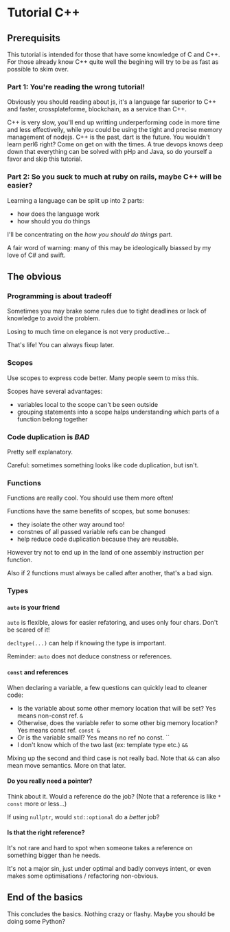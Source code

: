 # Tutorial C++

## Prerequisits

This tutorial is intended for those that have some knowledge of C and C++.
For those already know C++ quite well the begining will try to be as fast as possible to skim over.

### Part 1: You're reading the wrong tutorial!

Obviously you should reading about js, it's a language far superior to C++ and faster, crossplateforme, blockchain, as a service than C++.

C++ is very slow, you'll end up writting underperforming code in more time and less effectivelly, while you could be using the tight and precise memory management of nodejs. C++ is the past, dart is the future. You wouldn't learn perl6 right? Come on get on with the times. A true devops knows deep down that everything can be solved with pHp and Java, so do yourself a favor and skip this tutorial.

### Part 2: So you suck to much at ruby on rails, maybe C++ will be easier?

Learning a language can be split up into 2 parts:
- how does the language work
- how should you do things

I'll be concentrating on the *how you should do things* part.

A fair word of warning: many of this may be ideologically biassed by my love of C# and swift.

## The obvious

### Programming is about tradeoff

Sometimes you may brake some rules due to tight deadlines or lack of knowledge to avoid the problem.

Losing to much time on elegance is not very productive...

That's life! You can always fixup later.

### Scopes

Use scopes to express code better. Many people seem to miss this.

Scopes have several advantages:
- variables local to the scope can't be seen outside
- grouping statements into a scope halps understanding which parts of a function belong together

### Code duplication is *BAD*

Pretty self explanatory.

Careful: sometimes something looks like code duplication, but isn't.

### Functions

Functions are really cool. You should use them more often!

Functions have the same benefits of scopes, but some bonuses:
- they isolate the other way around too!
- constnes of all passed variable refs can be changed
- help reduce code duplication because they are reusable.

However try not to end up in the land of one assembly instruction per function.

Also if 2 functions must always be called after another, that's a bad sign.

### Types

#### `auto` is your friend

`auto` is flexible, alows for easier refatoring, and uses only four chars. Don't be scared of it!

`decltype(...)` can help if knowing the type is important.

Reminder: `auto` does not deduce constness or references.

#### `const` and references

When declaring a variable, a few questions can quickly lead to cleaner code:
- Is the variable about some other memory location that will be set? Yes means non-const ref. `&`
- Otherwise, does the variable refer to some other big memory location? Yes means const ref. `const &`
- Or is the variable small? Yes means no ref no const. ``
- I don't know which of the two last (ex: template type etc.) `&&`

Mixing up the second and third case is not really bad. Note that `&&` can also mean move semantics. More on that later.

#### Do you really need a pointer?

Think about it. Would a reference do the job? (Note that a reference is like `* const` more or less...)

If using `nullptr`, would `std::optional` do a *better* job?

#### Is that the right reference?

It's not rare and hard to spot when someone takes a reference on something bigger than he needs.

It's not a major sin, just under optimal and badly conveys intent, or even makes some optimisations / refactoring non-obvious.

## End of the basics

This concludes the basics. Nothing crazy or flashy. Maybe you should be doing some Python?

